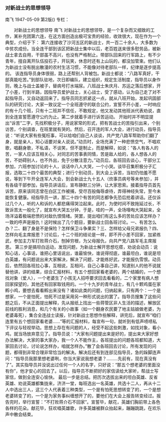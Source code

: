 ### 对新战士的思想领导
南飞
1947-05-09
第2版()
专栏：

　　对新战士的思想领导
    南飞
    对新战士的思想领导，是一个复杂而又细致的工作，某补充团第六连，在这方面创造出极可宝贵的经验，收效很大，现在作为一个典型，介绍于下：
    第六连接收了沙河五区的新战士，共一百二十余人，大多数为中贫农成份。当全连干部到该区把新战士集中以后，老百姓送来很多慰劳品，被新战士拿去自用，干部虽不高兴，也没有严格制止。带部队回来的行军路上，有不少青年，擅自离开队伍投石子，开玩笑，休息时还有上山玩的，都没加管束。他们认为新战士没有脱出散漫的农村生活习惯，不能像对待老部队一样，纪律是逐步提高的。
    该连指导员身体很弱，路上还帮别人背被包。新战士都说：“八路军真好，干部真能吃苦。”到部队驻地，次日即编队，建立组织，规定生活制度，指导员以身作则，晚上与战士盖被子，替病号打水端尿。八班战士朱庆月、苏运之落后想家，开了小差，行到半路，因指导员爱护战士，关心战士，受了感动，认为自己走了对不起指导员，又自动返回来了。指导员同志抓紧这一点，就从八班开始，发起巩固部队的研究讨论，大家一致议定一个全班遵守的联合公约，宣誓不开小差，一时响应的有十几个班，只有十二班并不信任，不敢规定，他又发动其他班派代表劝说，直到全连宣誓愿遵守公约为止。第二步就着手进行诉苦运动。
    开始时并不明显提出“诉苦”二字，先找积极分子，用说家常的形式，把有苦战士的苦指引出来，个别访苦，个别调查，在班里就有哭的。然后，召开连的军人大会，进行动员，指导员说：“听说大家有些冤枉事，可以给咱们自己人谈谈，共产党八路军帮助你们翻了身，就是亲人，知心话要对亲人说说。”动员时，全场充满了一种悲愤空气，不唱欢歌，唱翻身歌，不私语，不谈笑，但不是制止，而是解释，如说：“各人有各人的苦，一家人应该互相关心，对同志的苦事表同情，苦是敌人给的，各人想各人的苦，不妨碍别人，也不外出，免于分散注意力。”动员后，各班回去谈心，干部分工参加，六班参加讨论的十人，谈话中八人大哭，一个小哭。谈毕召集积极分子汇报，选取二十四个最苦的典型；进行个别动员，到大会上诉苦，当初仍怕羞不愿说，等到下午开全连军人大会，到会新战士九十五人（炊事员病号等未参加），并有各级干部参加，指导员讲话后，宣布静默三分钟，让大家思索。接着指导员首先诉苦，原来该同志曾在白区工作被捕，受尽百般侮辱虐待，弄得神经失常，至今未能恢复健康。经指导员一讲，那二十四个有苦的同志都争先恐后抢着讲话。还仅诉过几个人，听的人和诉的人都悲痛得哭泣起来。此时，为使时间不致拖延过长，不致诉苦太一般化了，就宣布大哭五分钟，于是，哇的一声，全场嚎啕大哭起来，全场洋溢着极端悲愤的对敌仇恨情绪。哭罢，提出咱们有这么多的苦处应该怎样办？一致的呼声是报仇！这时候出了几个题目，要新战士回各班讨论。一、有苦怎么办？二、翻了身是不是保险？怎样保卫斗争果实？三、怎样给父母兄弟报仇？四、怎样向毛主席报恩？讨论后，十二个班的结论是一样，即不开小差不回家，加紧练武，参加主力军打败蒋介石，刨掉穷根，为父母报仇，向共产党八路军毛主席报恩。
    第三步是搞坦白运动，发现问题，为新战士解开思想圪瘩，劝说会动员：说知心话，心事话，谁把心里话说出，谁最愉快，谁说得彻底，谁最坦白，谁说是坦白英雄，有问题说出来大家解决，解决了问题，才能练好武，才能报仇雪恨。动员后，依然回各班拉心事，互相说，互相问，自己心事自己讲，知道别人的他不说就替他讲，讲的结果，综合汇报材料，有五个想回家看老婆的，两个结婚的，一个想找对象（爱人），一个老婆生了小孩无人招呼要求回去看看的，二个家里有病人想回家探望的，其他还有回家取钱用的。一个十九岁的青年战士，有几十颗鸡蛋在家孵小鸡，要想去看看孵出来没有？诸如此类的问题，归纳起来，只有两个：一个是想家，一个是怕死，怕死不过是采用另一种形式说出的罢了。指导员搜集了这些问题之后，不从正面提出解释，先从报纸上找出一些蒋管区非人生活的描述，解放区前线的胜利消息，和几个有关的小故事（如一个翻身农民要了地主姑娘做老婆，为老婆毒死），集合全连战士读报，针对新战士思想作些解释，讲完后，就宣布“咱们连里有五个想回家看老婆……”等的汇报材料，每宣布一句，就听到有低声啧啧私下评议与轻视举动。思想上存在有问题的人，经受不起这些刺激，如找对象，看小鸡，就当场放弃意见了。指导员说：“大家有问题提出来是好的，提出来大家好想办法解决，大家的事大家办，我一个人不能作主，各班提出的问题各班都知道，大家回去讨论，讨论说怎样办，咱就怎样办。”散了会各班回去讨论，所有发现的问题，都得到非常合理非常恰当的解决。解决后还有到连部见指导员，急的跺脚连声问：“指导员我那里想老婆咧，你当大家说我想老婆？………先前有，现在真没有了”。其实指导员并没说出过任何一个人的名字，只好说：“那五个想老婆的里面没有你”，他才安心的回去了。以后，指导员不断把好的家信读给大家听，帮战士写家信，做到全连安心愉快。
    最后一步是总结。把历次选拔出来的坦白英雄、反省英雄、劝说英雄都集拢来，济济一堂，每班选出一名英雄，共选十二人，再从十二人中选出三人，这三个人代表着三种类型，一个是有怕死思想转变了的，一个是想老婆转变了的，一个是为家务事纠缠想开了的，要他们在大会上报告转变经过。报告完时，举行宣誓：“不打败蒋介石不回家”。宣誓毕，献花，英雄们胸前带上各色各样的花朵。献花毕，狂欢唱英雄歌，许多英雄被群众抬起来，蹦蹦跳跳，在欢乐声中散会结束。
